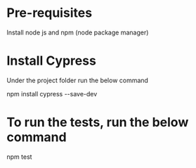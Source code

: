 # Pre-requisites

Install node js and npm (node package manager)

# Install Cypress
Under the project folder run the below command

npm install cypress --save-dev

# To run the tests, run the below command
npm test
